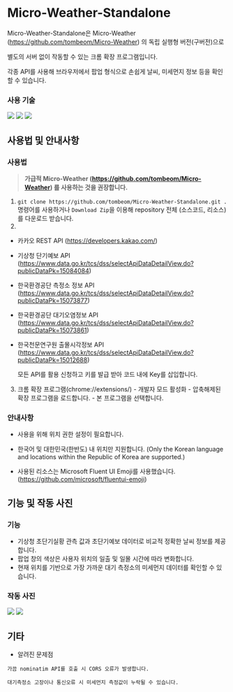 # Micro-Weather-Standalone

Micro-Weather-Standalone은 Micro-Weather (https://github.com/tombeom/Micro-Weather) 의 독립 실행형 버전(구버전)으로 

별도의 서버 없이 작동할 수 있는 크롬 확장 프로그램입니다.

각종 API를 사용해 브라우저에서 팝업 형식으로 손쉽게 날씨, 미세먼지 정보 등을 확인할 수 있습니다.

### 사용 기술

<div>
  <img src="https://img.shields.io/badge/HTML5-E34F26?style=flat-square&logo=html5&logoColor=white"/>
  <img src="https://img.shields.io/badge/Tailwind CSS-06B6D4?style=flat-square&logo=Tailwind CSS&logoColor=white"/>
  <img src="https://img.shields.io/badge/JavaScript-F7DF1E?style=flat-square&logo=javascript&logoColor=black"/>
<div>

## 사용법 및 안내사항

### 사용법
> **가급적 Micro-Weather (https://github.com/tombeom/Micro-Weather) 를 사용하는 것을 권장합니다.**

1. ```git clone https://github.com/tombeom/Micro-Weather-Standalone.git .```   
명령어를 사용하거나 ```Download Zip```을 이용해 repository 전체 (소스코드, 리소스)를 다운로드 받습니다.
2. 
- 카카오 REST API (https://developers.kakao.com/)
- 기상청 단기예보 API (https://www.data.go.kr/tcs/dss/selectApiDataDetailView.do?publicDataPk=15084084)
- 한국환경공단 측정소 정보 API (https://www.data.go.kr/tcs/dss/selectApiDataDetailView.do?publicDataPk=15073877)
- 한국환경공단 대기오염정보 API (https://www.data.go.kr/tcs/dss/selectApiDataDetailView.do?publicDataPk=15073861)
- 한국천문연구원 출몰시각정보 API (https://www.data.go.kr/tcs/dss/selectApiDataDetailView.do?publicDataPk=15012688)   

  모든 API를 활용 신청하고 키를 발급 받아 코드 내에 Key를 삽입합니다.

3. 크롬 확장 프로그램(chrome://extensions/) - 개발자 모드 활성화 - 압축해제된 확장 프로그램을 로드합니다. - 본 프로그램을 선택합니다.

### 안내사항
- 사용을 위해 위치 권한 설정이 필요합니다.

- 한국어 및 대한민국(한반도) 내 위치만 지원합니다.
(Only the Korean language and locations within the Republic of Korea are supported.)

- 사용된 리소스는 Microsoft Fluent UI Emoji를 사용했습니다. (https://github.com/microsoft/fluentui-emoji)


## 기능 및 작동 사진

### 기능

- 기상청 초단기실황 관측 값과 초단기예보 데이터로 비교적 정확한 날씨 정보를 제공합니다.
- 팝업 창의 색상은 사용자 위치의 일출 및 일몰 시간에 따라 변화합니다.
- 현재 위치를 기반으로 가장 가까운 대기 측정소의 미세먼지 데이터를 확인할 수 있습니다.

### 작동 사진
<div>
  <img src="https://lh3.googleusercontent.com/IWepTl9O8oKw36G3gpTtrcxzrbzYnI4IHYMCeNrbiUo10BQmWzaT4DCx8FI4NrS8obETGa_Od6RiHOavH0H1KPDC"/>
  <img src="https://lh3.googleusercontent.com/GKrJOSxTnwkPjRwMk8fQ4rJn39oC8RsF4K96CRuIkVRI16Dno5RyjYa58vKZ7MAN3t2jRURJlcepOYdrbARwJ3kDhLE"/>
<div>


## 기타
- 알려진 문제점
```
가끔 nominatim API를 호출 시 CORS 오류가 발생합니다. 
```
```
대기측정소 고장이나 통신오류 시 미세먼지 측정값이 누락될 수 있습니다.
```
